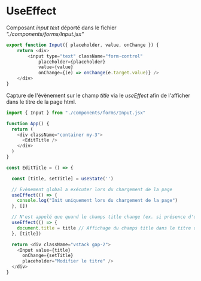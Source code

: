 # UseEffect

Composant *input text* déporté dans le fichier *"./components/forms/Input.jsx"*

```javascript
export function Input({ placeholder, value, onChange }) {
    return <div>
        <input type="text" className="form-control"
            placeholder={placeholder}
            value={value}
            onChange={(e) => onChange(e.target.value)} />
    </div>
}
```

Capture de l'évènement sur le champ *title* via le *useEffect* afin de l'afficher dans le titre de la page html.


```javascript
import { Input } from "./components/forms/Input.jsx"

function App() {
  return (
    <div className="container my-3">
      <EditTitle />
    </div>
  )
}

const EditTitle = () => {

  const [title, setTitle] = useState('')

  // Evènement global a exécuter lors du chargement de la page
  useEffect(() => {
    console.log("Init uniquement lors du chargement de la page")
  }, [])

  // N'est appelé que quand le champs title change (ex. si présence d'un second composant "Input").
  useEffect(() => {
    document.title = title // Affichage du champs title dans le titre de la page html
  }, [title])

  return <div className="vstack gap-2">
    <Input value={title}
      onChange={setTitle}
      placeholder="Modifier le titre" />
  </div>
}
```